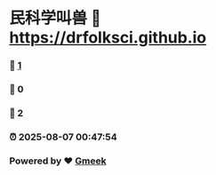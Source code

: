 # 民科学叫兽 :link: https://drfolksci.github.io 
### :page_facing_up: [1](https://drfolksci.github.io/tag.html) 
### :speech_balloon: 0 
### :hibiscus: 2 
### :alarm_clock: 2025-08-07 00:47:54 
### Powered by :heart: [Gmeek](https://github.com/Meekdai/Gmeek)

